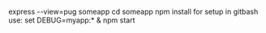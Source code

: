 express --view=pug someapp 
cd someapp 
npm install
for setup in gitbash use:   set DEBUG=myapp:* & npm start 